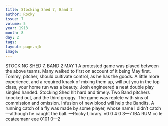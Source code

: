 ```yaml
---
title: Stocking Shed 7, Band 2
author: Rocky
issue: 7
volume: 5
year: 1913
month: 8
day: 2
tags:
layout: page.njk
image:
---
```

STOCKING SHED 7, BAND 2    MAY 1    A protested game was played between the above teams. Many walked to first on account of it being May first. Tommy, pitcher, should cultivate control, as he has the goods. A little more experience, and a required knack of mixing them up, will put you in the top class, your home run was a beauty. Josh engineered a neat double play singled handed. Stocking Shed hit hard and timely. Two Band pitchers knocked out, and the third groggy. The game was replete with sins of commission and omission. Infusion of new blood will help the Bandits. A running catch of a fly was made by some player, whose name I didn’t catch —although he caught the ball. —Rocky       Library. v0 0 4 0 3—7 IBA RUM cc le ccateemanr eee 0101 0—2 




